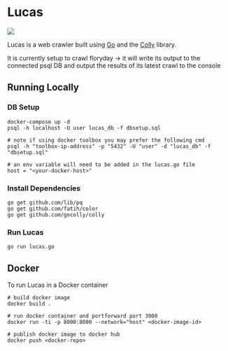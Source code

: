 # Lucas

<a href="https://www.youtube.com/watch?v=VrS6akzR3sk"><img src="https://cdn.davidwolfe.com/wp-content/uploads/2017/11/spider-video-FI.jpg"/></a>

Lucas is a web crawler built using [Go](https://golang.org/) and the [Colly](https://github.com/gocolly/colly) library.

It is currently setup to crawl floryday -> it will write its output to the connected psql DB and output the results of its latest crawl to the console

## Running Locally

### DB Setup

```
docker-compose up -d
psql -h localhost -U user lucas_db -f dbsetup.sql

# note if using docker toolbox you may prefer the following cmd
psql -h "toolbox-ip-address" -p "5432" -U "user" -d "lucas_db" -f "dbsetup.sql"

# an env variable will need to be added in the lucas.go file
host = "<your-docker-host>"
```

### Install Dependencies

```
go get github.com/lib/pq
go get github.com/fatih/color
go get github.com/gocolly/colly
```

### Run Lucas

`go run lucas.go`

## Docker

To run Lucas in a Docker container

```
# build docker image
docker build .

# run docker container and portforward port 3000
docker run -ti -p 8000:8000 --network="host" <docker-image-id>

# publish docker image to docker hub
docker push <docker-repo>
```
